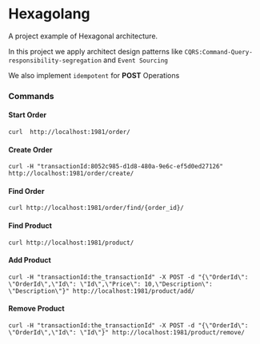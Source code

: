 # Hexagolang
A project example of Hexagonal architecture.

In this project we apply architect design patterns like ```CQRS:Command-Query-responsibility-segregation``` and ``Event Sourcing``

We also implement ```idempotent``` for **POST** Operations


### Commands

#### Start Order
````
curl  http://localhost:1981/order/
````

#### Create Order
````
curl -H "transactionId:8052c985-d1d8-480a-9e6c-ef5d0ed27126" http://localhost:1981/order/create/
````

#### Find Order
````
curl http://localhost:1981/order/find/{order_id}/
````

#### Find Product
````
curl http://localhost:1981/product/
````

#### Add Product 
````
curl -H "transactionId:the_transactionId" -X POST -d "{\"OrderId\": \"OrderId\",\"Id\": \"Id\",\"Price\": 10,\"Description\": \"Description\"}" http://localhost:1981/product/add/
````

#### Remove Product 
````
curl -H "transactionId:the_transactionId" -X POST -d "{\"OrderId\": \"OrderId\",\"Id\": \"Id\"}" http://localhost:1981/product/remove/
````
